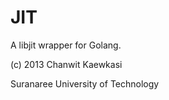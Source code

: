 JIT
===

A libjit wrapper for Golang.

(c) 2013 Chanwit Kaewkasi

Suranaree University of Technology
